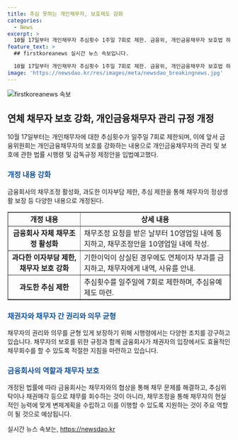 ```yaml
---
title: 추심 못하는 개인채무자, 보호제도 강화
categories:
  - News
excerpt: >
  10월 17일부터 개인채무자 추심횟수 1주일 7회로 제한. 금융위, 개인금융채무자 보호법 하위규정 발표. 금융회사 자체 채무조정 강화, 연체 이후 이자부담 완화 등으로 채무자 보호 강화. 추심횟수 제한, 추심총량제 도입 등으로 과도한 추심 제한. 금융위, 개인채무자보호법 시행으로 채무자 권익 보호와 회수가치 제고 기대. 출처: 정책브리핑 (www.korea.kr)
feature_text: >
  ## firstkoreanews 실시간 뉴스 속보입니다.

  10월 17일부터 개인채무자 추심횟수 1주일 7회로 제한. 금융위, 개인금융채무자 보호법 하위규정 발표. 금융회사 자체 채무조정 강화, 연체 이후 이자부담 완화 등으로 채무자 보호 강화. 추심횟수 제한, 추심총량제 도입 등으로 과도한 추심 제한. 금융위, 개인채무자보호법 시행으로 채무자 권익 보호와 회수가치 제고 기대. 출처: 정책브리핑 (www.korea.kr)
image: 'https://newsdao.kr/res/images/meta/newsdao_breakingnews.jpg'
---
```


<p><img src="https://newsdao.kr/res/images/meta/newsdao_breakingnews.jpg" alt="firstkoreanews 속보" /></p>

<h2 data-ke-size="size26">연체 채무자 보호 강화, 개인금융채무자 관리 규정 개정</h2>

<p data-ke-size="size16">10월 17일부터는 개인채무자에 대한 추심횟수가 일주일 7회로 제한되며, 이에 앞서 금융위원회는 개인금융채무자의 보호를 강화하는 내용으로 개인금융채무자의 관리 및 보호에 관한 법률 시행령 및 감독규정 제정안을 입법예고했다.</p>

<h3><span style="color: #1a5490;">개정 내용 강화</span></h3>

<p data-ke-size="size16">금융회사의 채무조정 활성화, 과도한 이자부담 제한, 추심 제한을 통해 채무자의 정상생활 보장 등 다양한 내용으로 개정된다.</p>

<table style="width: 100%;" border="1">
<tbody>
<tr>
<td style="text-align: center; height: 17px;"><b>개정 내용</b></td>
<td style="text-align: center; height: 17px;"><b>상세 내용</b></td>
</tr>
<tr>
<td style="text-align: center; height: 17px;"><b>금융회사 자체 채무조정 활성화</b></td>
<td>채무조정 요청을 받은 날부터 10영업일 내에 통지하고, 채무조정안을 10영업일 내에 작성.</td>
</tr>
<tr>
<td style="text-align: center; height: 17px;"><b>과다한 이자부담 제한, 채무자 보호 강화</b></td>
<td>기한이익이 상실된 경우에도 연체이자 부과를 금지하고, 채무자에게 내역, 사유를 안내.</td>
</tr>
<tr>
<td style="text-align: center; height: 17px;"><b>과도한 추심 제한</b></td>
<td>추심횟수를 일주일에 7회로 제한하며, 추심유예제도 마련.</td>
</tr>
</tbody>
</table>

<h3><span style="color: #1a5490;">채권자와 채무자 간 권리와 의무 균형</span></h3>

<p data-ke-size="size16">채무자의 권리와 의무를 균형 있게 보장하기 위해 시행령에서는 다양한 조치를 강구하고 있습니다. 채무자의 보호를 위한 규정과 함께 금융회사가 채권자의 입장에서도 효율적인 채무회수를 할 수 있도록 적절한 지침을 마련하고 있습니다.</p>

<h3><span style="color: #1a5490;">금융회사의 역할과 채무자 보호</span></h3>

<p data-ke-size="size16">개정된 법률에 따라 금융회사는 채무자와의 협상을 통해 채무 문제를 해결하고, 추심위탁이나 채권매각 등으로 채무를 회수하는 것이 아니라, 채무조정을 통해 채무자의 현실적인 능력에 맞게 변제계획을 수립하고 이를 이행할 수 있도록 지원하는 것이 주요 역할이 될 것으로 예상됩니다.</p>
실시간 뉴스 속보는, <a href="https://newsdao.kr" rel="dofollow">https://newsdao.kr</a>


